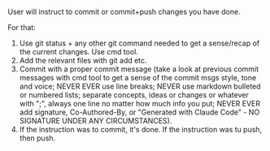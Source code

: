 User will instruct to commit or commit+push changes you have done.

For that:

1. Use git status + any other git command needed to get a sense/recap of the current changes. Use cmd tool.
2. Add the relevant files with git add etc.
3. Commit with a proper commit message (take a look at previous commit messages with cmd tool to get a sense of the commit msgs style, tone and voice; NEVER EVER use line breaks; NEVER use markdown bulleted or numbered lists; separate concepts, ideas or changes or whatever with ";", always one line no matter how much info you put; NEVER EVER add signature, Co-Authored-By, or "Generated with Claude Code" - NO SIGNATURE UNDER ANY CIRCUMSTANCES).
4. If the instruction was to commit, it's done. If the instruction was tu push, then push.
